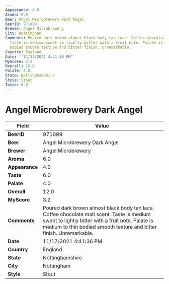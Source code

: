 ```yaml
---
Appearance: 4.0
Aroma: 6.0
Beer: Angel Microbrewery Dark Angel
BeerID: 971099
Brewer: Angel Microbrewery
City: Nottingham
Comments: Poured dark brown almost black body tan lace. Coffee chocolate malt scent.
  Taste is medium sweet to lightly bitter with a fruit note. Palate is medium to thin
  bodied smooth texture and bitter finish. Unremarkable.
Country: England
Date: '"11/17/2021 4:41:36 PM"'
MyScore: 3.2
Overall: 12.0
Palate: 4.0
State: Nottinghamshire
Style: Stout
Taste: 6.0
---
```


# Angel Microbrewery Dark Angel

| Field         | Value |
|---------------|-------|
| **BeerID** | 971099 |
| **Beer** | Angel Microbrewery Dark Angel |
| **Brewer** | Angel Microbrewery |
| **Aroma** | 6.0 |
| **Appearance** | 4.0 |
| **Taste** | 6.0 |
| **Palate** | 4.0 |
| **Overall** | 12.0 |
| **MyScore** | 3.2 |
| **Comments** | Poured dark brown almost black body tan lace. Coffee chocolate malt scent. Taste is medium sweet to lightly bitter with a fruit note. Palate is medium to thin bodied smooth texture and bitter finish. Unremarkable. |
| **Date** | 11/17/2021 4:41:36 PM |
| **Country** | England |
| **State** | Nottinghamshire |
| **City** | Nottingham |
| **Style** | Stout |
